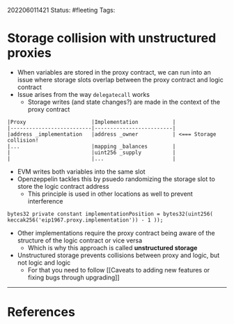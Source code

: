 202206011421
Status: #fleeting
Tags:

# Storage collision with unstructured proxies
- When variables are stored in the proxy contract, we can run into an issue where storage slots overlap between the proxy contract and logic contract
- Issue arises from the way `delegatecall` works
	- Storage writes (and state changes?) are made in the context of the proxy contract
```
|Proxy                     |Implementation           |
|--------------------------|-------------------------|
|address _implementation   |address _owner           | <=== Storage collision!
|...                       |mapping _balances        |
|                          |uint256 _supply          |
|                          |...                      |
```
- EVM writes both variables into the same slot
- Openzeppelin tackles this by psuedo randomizing the storage slot to store the logic contract address
	- This principle is used in other locations as well to prevent interference
```solidity
bytes32 private constant implementationPosition = bytes32(uint256( keccak256('eip1967.proxy.implementation')) - 1 ));
```
- Other implementations require the proxy contract being aware of the structure of the logic contract or vice versa
	- Which is why this approach is called **unstructured storage**
- Unstructured storage prevents collisions between proxy and logic, but not logic and logic
	- For that you need to follow [[Caveats to adding new features or fixing bugs through upgrading]]





---
# References

